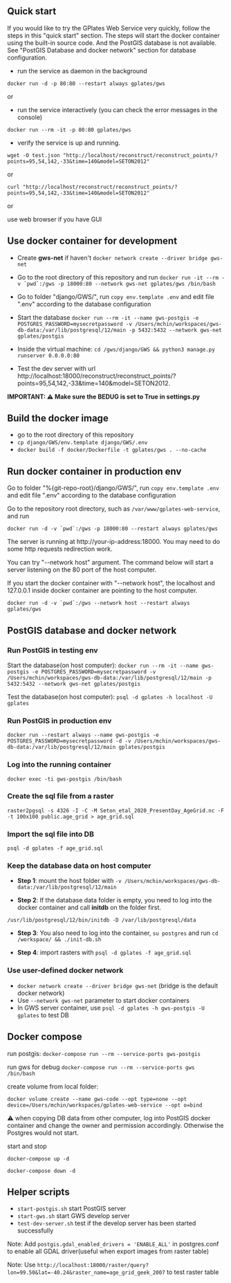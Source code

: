 ## Quick start

If you would like to try the GPlates Web Service very quickly, follow the steps in this "quick start" section. The steps will start the docker container using the built-in source code. And the PostGIS database is not available. See "PostGIS Database and docker network" section for database configuration.

- run the service as daemon in the background

`docker run -d -p 80:80 --restart always gplates/gws`

or


- run the service interactively (you can check the error messages in the console)

`docker run --rm -it -p 80:80 gplates/gws`

- verify the service is up and running.

`wget -O test.json "http://localhost/reconstruct/reconstruct_points/?points=95,54,142,-33&time=140&model=SETON2012" `

or

`curl "http://localhost/reconstruct/reconstruct_points/?points=95,54,142,-33&time=140&model=SETON2012"`

or 

use web browser if you have GUI


## Use docker container for development

- Create **gws-net** if haven't `docker network create --driver bridge gws-net`

- Go to the root directory of this repository and run `` docker run -it --rm -v `pwd`:/gws -p 18000:80 --network gws-net gplates/gws /bin/bash ``

- Go to folder "django/GWS/", run `copy env.template .env` and edit file ".env" according to the database configuration

- Start the database `docker run --rm -it --name gws-postgis -e POSTGRES_PASSWORD=mysecretpassword -v /Users/mchin/workspaces/gws-db-data:/var/lib/postgresql/12/main -p 5432:5432 --network gws-net gplates/postgis`

- Inside the virtual machine: `cd /gws/django/GWS && python3 manage.py runserver 0.0.0.0:80`

- Test the dev server with url http://localhost:18000/reconstruct/reconstruct_points/?points=95,54,142,-33&time=140&model=SETON2012.

**IMPORTANT: ⚠ Make sure the BEDUG is set to True in settings.py**

## Build the docker image

- go to the root directory of this repository 
- `cp django/GWS/env.template django/GWS/.env`
- `docker build -f docker/Dockerfile -t gplates/gws . --no-cache`

## Run docker container in production env

Go to folder "%{git-repo-root}/django/GWS/", run `copy env.template .env` and edit file ".env" according to the database configuration

Go to the repository root directory, such as `/var/www/gplates-web-service`, and run

`` docker run -d -v `pwd`:/gws -p 18000:80 --restart always gplates/gws ``

The server is running at http://your-ip-address:18000. You may need to do some http requests redirection work.

You can try "--network host" argument. The command below will start a server listening on the 80 port of the host computer.

If you start the docker container with "--network host", the localhost and 127.0.0.1 inside docker container are pointing to the host computer.

`` docker run -d -v `pwd`:/gws --network host --restart always gplates/gws ``

## PostGIS database and docker network

### Run PostGIS in testing env

Start the database(on host computer): `docker run --rm -it --name gws-postgis -e POSTGRES_PASSWORD=mysecretpassword -v /Users/mchin/workspaces/gws-db-data:/var/lib/postgresql/12/main -p 5432:5432 --network gws-net gplates/postgis`

Test the database(on host computer): `psql -d gplates -h localhost -U gplates`

### Run PostGIS in production env

`docker run --restart always --name gws-postgis -e POSTGRES_PASSWORD=mysecretpassword -d -v /Users/mchin/workspaces/gws-db-data:/var/lib/postgresql/12/main gplates/postgis`

### Log into the running container

`docker exec -ti gws-postgis /bin/bash`

### Create the sql file from a raster

`raster2pgsql -s 4326 -I -C -M Seton_etal_2020_PresentDay_AgeGrid.nc -F -t 100x100 public.age_grid > age_grid.sql`

### Import the sql file into DB

`psql -d gplates -f age_grid.sql`

### Keep the database data on host computer

- **Step 1**: mount the host folder with `-v /Users/mchin/workspaces/gws-db-data:/var/lib/postgresql/12/main`

- **Step 2**: If the database data folder is empty, you need to log into the docker container and call **initdb** on the folder first.

`/usr/lib/postgresql/12/bin/initdb -D /var/lib/postgresql/data`

- **Step 3**: You also need to log into the container, `su postgres` and run `cd /workspace/ && ./init-db.sh`

- **Step 4**: import rasters with `psql -d gplates -f age_grid.sql`

### Use user-defined docker network

- `docker network create --driver bridge gws-net` (bridge is the default docker network)
- Use `--network gws-net` parameter to start docker containers
- In GWS server container, use `psql -d gplates -h gws-postgis -U gplates` to test DB

## Docker compose

run postgis: `docker-compose run --rm --service-ports gws-postgis`

run gws for debug `docker-compose run --rm --service-ports gws /bin/bash`

create volume from local folder:

`docker volume create --name gws-code --opt type=none --opt device=/Users/mchin/workspaces/gplates-web-service --opt o=bind`

⚠ when copying DB data from other computer, log into PostGIS docker container and change the owner and permission accordingly. Otherwise the Postgres would not start.

start and stop

`docker-compose up -d`

`docker-compose down -d`

## Helper scripts

- `start-postgis.sh` start PostGIS server
- `start-gws.sh` start GWS develop server
- `test-dev-server.sh` test if the develop server has been started successfully

Note: Add `postgis.gdal_enabled_drivers = 'ENABLE_ALL'` in postgres.conf to enable all GDAL driver(useful when export images from raster table)

Note: Use `http://localhost:18000/raster/query?lon=99.50&lat=-40.24&raster_name=age_grid_geek_2007` to test raster table

